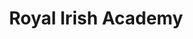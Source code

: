 ---
title: "Royal Irish Academy"
address: "19 Dawson Street, Dublin City Centre, Co. Dublin, Dublin 2"
tel: "+353 (0)16 76 2570"
county: "Dublin"
category: "Libraries"
type: "Content"
lat: "53.34070587158203"
lng: "-6.25813102722168"
---
